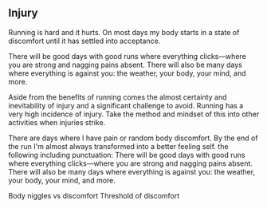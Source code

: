 ## Injury

Running is hard and it hurts. On most days my body starts in a state of 
discomfort until it has settled into acceptance.

There will be good days with good runs where everything clicks—where you are strong and nagging pains absent. There will also be many days where everything is against you: the weather, your body, your mind, and more.



Aside from the benefits of running comes the almost certainty and inevitability of injury and a significant challenge to avoid. Running has a very high incidence of injury. Take the method and mindset of this into other activities when injuries strike.

There are days where I have pain or random body discomfort. By the end of the run I'm almost always transformed into a better feeling self.
 the following including punctuation:
There will be good days with good runs where everything clicks—where you are strong and nagging pains absent. There will also be many days where everything is against you: the weather, your body, your mind, and more.

Body niggles vs discomfort
Threshold of discomfort
